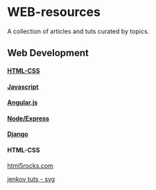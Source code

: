 # WEB-resources
A collection of articles and tuts curated by topics.

## Web Development

#### [HTML-CSS](#html-css-1)

#### [Javascript]()

#### [Angular.js]()

#### [Node/Express]()

#### [Django]()

#### HTML-CSS
[html5rocks.com](https://www.html5rocks.com/en/)

[jenkov tuts - svg](http://tutorials.jenkov.com/svg/path-element.html)

